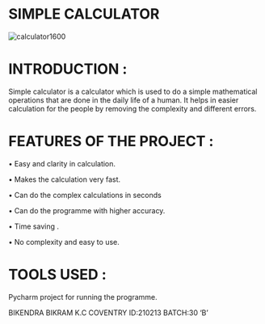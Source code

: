 # SIMPLE CALCULATOR

![calculator1600](https://user-images.githubusercontent.com/82827544/125837454-c68f293e-5c68-4c08-a6e3-065057c18e2a.png)

# INTRODUCTION :
Simple calculator is a calculator which is used to do a simple mathematical operations that are done in the daily life of a human. It helps in easier calculation for the people by removing the complexity and different errors.

# FEATURES OF THE PROJECT :
•	Easy and clarity in calculation.

•	Makes the calculation very fast.

•	Can do the complex calculations in seconds

•	Can do the programme with higher accuracy.

•	Time saving .

•	No complexity and easy to use.

# TOOLS USED :
Pycharm project for running the programme.

BIKENDRA BIKRAM K.C
COVENTRY ID:210213
BATCH:30 ‘B’

